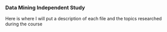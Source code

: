 <h3>Data Mining Independent Study</h3>
Here is where I will put a description of each file and the topics researched during the course
